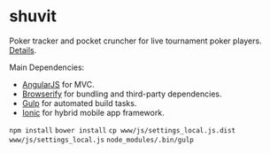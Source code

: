 shuvit
======

Poker tracker and pocket cruncher for live tournament poker players.
[Details](http://ngokevin.com/blog/poker19/).

Main Dependencies:

- [AngularJS](http://angularjs.org) for MVC.
- [Browserify](http://browserify.org/) for bundling and third-party
  dependencies.
- [Gulp](http://gulpjs.com) for automated build tasks.
- [Ionic](http://ionicframework.com) for hybrid mobile app framework.

```npm install```
```bower install```
```cp www/js/settings_local.js.dist www/js/settings_local.js```
```node_modules/.bin/gulp```

